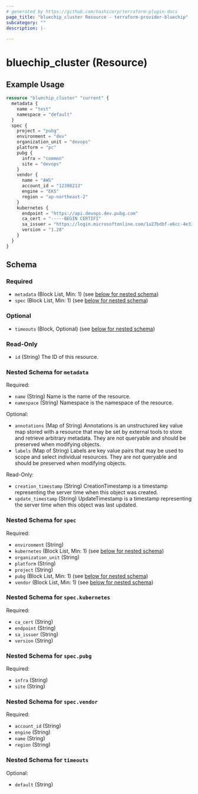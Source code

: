```yaml
---
# generated by https://github.com/hashicorp/terraform-plugin-docs
page_title: "bluechip_cluster Resource - terraform-provider-bluechip"
subcategory: ""
description: |-
  
---
```


# bluechip_cluster (Resource)



## Example Usage

```terraform
resource "bluechip_cluster" "current" {
  metadata {
    name = "test"
    namespace = "default"
  }
  spec {
    project = "pubg"
    environment = "dev"
    organization_unit = "devops"
    platform = "pc"
    pubg {
      infra = "common"
      site = "devops"
    }
    vendor {
      name = "AWS"
      account_id = "12398213"
      engine = "EKS"
      region = "ap-northeast-2"
    }
    kubernetes {
      endpoint = "https://api.devops.dev.pubg.com"
      ca_cert = "-----BEGIN CERTIFI"
      sa_issuer = "https://login.microsoftonline.com/1a27bdbf-e6cc-4e33-85d2-e1c81bad930a/v2.0"
      version = "1.28"
    }
  }
}
```

<!-- schema generated by tfplugindocs -->
## Schema

### Required

- `metadata` (Block List, Min: 1) (see [below for nested schema](#nestedblock--metadata))
- `spec` (Block List, Min: 1) (see [below for nested schema](#nestedblock--spec))

### Optional

- `timeouts` (Block, Optional) (see [below for nested schema](#nestedblock--timeouts))

### Read-Only

- `id` (String) The ID of this resource.

<a id="nestedblock--metadata"></a>
### Nested Schema for `metadata`

Required:

- `name` (String) Name is the name of the resource.
- `namespace` (String) Namespace is the namespace of the resource.

Optional:

- `annotations` (Map of String) Annotations is an unstructured key value map stored with a resource that may be set by external tools to store and retrieve arbitrary metadata. They are not queryable and should be preserved when modifying objects.
- `labels` (Map of String) Labels are key value pairs that may be used to scope and select individual resources. They are not queryable and should be preserved when modifying objects.

Read-Only:

- `creation_timestamp` (String) CreationTimestamp is a timestamp representing the server time when this object was created.
- `update_timestamp` (String) UpdateTimestamp is a timestamp representing the server time when this object was last updated.


<a id="nestedblock--spec"></a>
### Nested Schema for `spec`

Required:

- `environment` (String)
- `kubernetes` (Block List, Min: 1) (see [below for nested schema](#nestedblock--spec--kubernetes))
- `organization_unit` (String)
- `platform` (String)
- `project` (String)
- `pubg` (Block List, Min: 1) (see [below for nested schema](#nestedblock--spec--pubg))
- `vendor` (Block List, Min: 1) (see [below for nested schema](#nestedblock--spec--vendor))

<a id="nestedblock--spec--kubernetes"></a>
### Nested Schema for `spec.kubernetes`

Required:

- `ca_cert` (String)
- `endpoint` (String)
- `sa_issuer` (String)
- `version` (String)


<a id="nestedblock--spec--pubg"></a>
### Nested Schema for `spec.pubg`

Required:

- `infra` (String)
- `site` (String)


<a id="nestedblock--spec--vendor"></a>
### Nested Schema for `spec.vendor`

Required:

- `account_id` (String)
- `engine` (String)
- `name` (String)
- `region` (String)



<a id="nestedblock--timeouts"></a>
### Nested Schema for `timeouts`

Optional:

- `default` (String)
